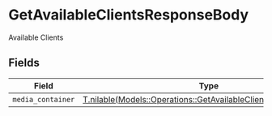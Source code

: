 # GetAvailableClientsResponseBody

Available Clients


## Fields

| Field                                                                                                                            | Type                                                                                                                             | Required                                                                                                                         | Description                                                                                                                      |
| -------------------------------------------------------------------------------------------------------------------------------- | -------------------------------------------------------------------------------------------------------------------------------- | -------------------------------------------------------------------------------------------------------------------------------- | -------------------------------------------------------------------------------------------------------------------------------- |
| `media_container`                                                                                                                | [T.nilable(Models::Operations::GetAvailableClientsMediaContainer)](../../models/operations/getavailableclientsmediacontainer.md) | :heavy_minus_sign:                                                                                                               | N/A                                                                                                                              |